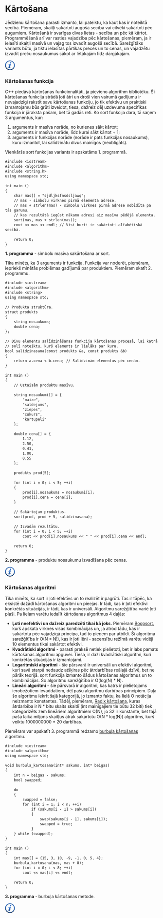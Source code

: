 # Kārtošana

Jēdzienu kārtošana parasti izmanto, lai pateiktu, ka kaut kas ir noteiktā secībā. Piemēram, skaitļi sakārtoti augošā secībā vai cilvēki sakārtoti pēc augumiem. Kārtošanā ir svarīgas divas lietas - secība un pēc kā kārtot. Programmēšanā arī var rasties vajadzība pēc kārtošanas, piemēram, ja ir ielasīti skaitļi masīvā un vajag tos izvadīt augošā secībā. Sarežģītāks variants būtu, ja tiktu ielasītas pārtikas preces un to cenas, un vajadzētu izvadīt preču nosaukumus sākot ar lētākajām līdz dārgākajām.

<a href="http://en.wikipedia.org/wiki/Sorting" target="_blank">![Vairāk informācija](/media/theory/information.png)</a>

### Kārtošanas funkcija

C++ piedāvā kārtošanas funkcionalitāti, ja pievieno algorithm bibliotēku. Šī kārtošanas funkcija strādā ļoti ātri un droši vien vairumā gadījumu ir nevajadzīgi rakstīt savu kārtošanas funkciju, jo tik efektīvu un praktiski izmantojamu būs grūti izveidot, tiesa, dažreiz dēļ uzdevuma specifikas funkcija ir jāraksta pašam, bet tā gadās reti. Ko sort funkcija dara, tā saņem 3 argumentus, kur:

1. arguments ir masīva norāde, no kurienes sākt kārtot;
1. arguments ir masīva norāde, līdz kurai sākt kārtot + 1;
1. arguments ir funkcijas norāde (norāde ir pats funkcijas nosaukums), kuru izmantot, lai salīdzinātu divus mainīgos (neobligāts).

Vienkāršs sort funkcijas variants ir apskatāms 1. programmā.

```
#include <iostream>
#include <algorithm>
#include <string.h>
using namespace std;

int main ()
{
    char mas[] = "sjdljksfnsdsljawq";
    // mas - simbolu virknes pirmā elementa adrese.
    // mas + strlen(mas) - simbolu virknes pirmā adrese nobīdīta pa tās garumu,
    // kas rezultātā iegūst nākamo adresi aiz masīva pēdējā elementa.
    sort(mas, mas + strlen(mas));
    cout << mas << endl; // Visi burti ir sakārtoti alfabētiskā secībā.

    return 0;
}
```

**1. programma** - simbolu masīva sakārtošana ar sort.

Tika minēts, ka 3 arguments ir funkcija. Funkcija var noderēt, piemēram, iepriekš minētās problēmas gadījumā par produktiem. Piemēram skatīt 2. programmu.

```
#include <iostream>
#include <algorithm>
#include <string>
using namespace std;

// Produkta struktūra.
struct produkts
{
    string nosaukums;
    double cena;
};

// Divu elementu salīdzināšanas funkcija kārtošanas procesā, lai katrā
// solī noteiktu, kurš elements ir lielāks par kuru.
bool salidzinasana(const produkts &a, const produkts &b)
{
    return a.cena < b.cena; // Salīdzinām elementus pēc cenām.
}

int main ()
{
    // Uztaisām produktu masīvu.

    string nosaukumi[] = {
        "maize",
        "saldejums",
        "ziepes",
        "cukurs",
        "kartupeli"
    };

    double cena[] = {
        1.12,
        2.50,
        0.41,
        1.00,
        0.55
    };

    produkts prod[5];

    for (int i = 0; i < 5; ++i)
    {
        prod[i].nosaukums = nosaukumi[i];
        prod[i].cena = cena[i];
    }

    // Sakārtojam produktus.
    sort(prod, prod + 5, salidzinasana);

    // Izvadām rezultātu.
    for (int i = 0; i < 5; ++i)
        cout << prod[i].nosaukums << " " << prod[i].cena << endl;

    return 0;
}
```

**2. programma** - produktu nosaukumu izvadīšana pēc cenas.

<a href="http://www.cplusplus.com/reference/algorithm/sort/" target="_blank">![Vairāk informācija](/media/theory/information.png)</a>

### Kārtošanas algoritmi

Tika minēts, ka sort ir ļoti efektīvs un to realizēt ir pagrūti. Tas ir tāpēc, ka eksistē dažādi kārtošanas algoritmi un pieejas. Ir tādi, kas ir ļoti efektīvi konkrētās situācijās, ir tādi, kas ir universāli. Algoritmu sarežģītība variē ļoti plaši. Pa lielam varētu iedalīt kārtošanas algoritmus 4 daļās:

- **Ļoti neefektīvi un dažreiz paredzēti tikai kā joks.** Piemēram <a href="http://en.wikipedia.org/wiki/Bogosort" target="_blank">Bogosort</a>, kurš apskata virknes visas kombinācijas un, ja atrod tādu, kas ir sakārtota pēc vajadzīgā principa, tad to pieņem par atbildi. Šī algoritma sarežģītība ir O(N * N!), kas ir ļoti lēni - sacensību režīmā varētu vidēji 10 elementus tikai sakārtot efektīvi.
- **Kvadrātiski algoritmi** - parasti praksē netiek pielietoti, bet ir labs pamats kārtošanas algoritmu apguvei. Tiesa, ir daži kvadrātiski algoritmi, kuri konkrētās situācijās ir izmantojami.
- **Logaritmiski algoritmi** - šie pārsvarā ir universāli un efektīvi algoritmi, kuri savā starpā nedaudz atšķiras pēc ātrdarbības reālajā dzīvē, bet ne pārāk teorijā. sort funkcija izmanto šādus kārtošanas algoritmus un to kombinācijas. Šo algoritmu sarežģītība ir O(log(N) * N).
- **Lineāri algoritmi** - šie pārsvarā ir algoritmi, kas katrs ir pielietojams ierobežotiem ievaddatiem, dēļ pašu algoritmu darbības principiem. Daļa šo algoritmu iekrīt šajā kategorijā, jo izmanto faktu, ka lielā O notācija neizmanto konstantes. Tādēļ, piemēram, <a href="http://en.wikipedia.org/wiki/Radix_sort" target="_blank">Radix kārtošana</a>, kuras ātrdarbība ir N * bitu skaits skaitlī (int mainīgajiem tie būtu 32 biti) tiek kategorizēts zem lineāriem algoritmiem O(N), jo 32 ir konstante, bet tajā pašā laikā miljons skaitļus ātrāk sakārtotu O(N * log(N)) algoritms, kurš veiktu 1000000000 * 20 darbības.

Piemēram var apskatīt 3. programmā redzamo <a href="http://en.wikipedia.org/wiki/Bubble_sort" target="_blank">burbuļa kārtošanas</a> algoritmu.

```
#include <iostream>
#include <algorithm>
using namespace std;

void burbula_kartosana(int* sakums, int* beigas)
{
    int n = beigas - sakums;
    bool swapped;

    do
    {
        swapped = false;
        for (int i = 1; i < n; ++i)
            if (sakums[i - 1] > sakums[i])
            {
                swap(sakums[i - 1], sakums[i]);
                swapped = true;
            }
    } while (swapped);
}

int main ()
{
    int mas[] = {15, 3, 10, -9, -1, 0, 5, 4};
    burbula_kartosana(mas, mas + 8);
    for (int i = 0; i < 8; ++i)
        cout << mas[i] << endl;

    return 0;
}
```

**3. programma** - burbuļa kārtošanas metode.

<a href="http://en.wikipedia.org/wiki/Sorting_algorithm" target="_blank">![Vairāk informācija](/media/theory/information.png)</a>